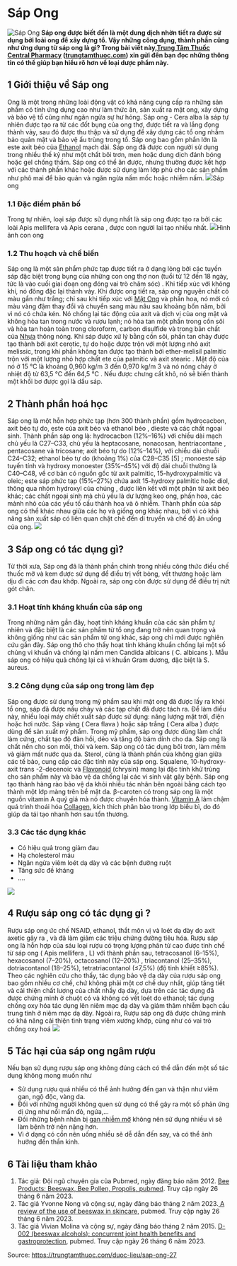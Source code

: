 # Sáp Ong

![Sáp Ong](https://trungtamthuoc.com/images/others/sap-ong-6-1233.jpg)
**Sáp ong được biết đến là một dung dịch nhờn tiết ra được sử dụng bởi loài ong để xây dựng tổ. Vậy những công dụng, thành phần cũng như ứng dụng từ sáp ong là gì? Trong bài viết này,[Trung Tâm Thuốc Central Pharmacy](https://trungtamthuoc.com/ "Trung Tâm Thuốc Central Pharmacy") ([trungtamthuoc.com](https://trungtamthuoc.com/ "trungtamthuoc.com")) xin gửi đến bạn đọc những thông tin có thể giúp bạn hiểu rõ hơn về loại dược phẩm này.**
##  1 Giới thiệu về Sáp ong
Ong là một trong những loài động vật có khả năng cung cấp ra những sản phẩm có tính ứng dụng cao như làm thức ăn, sản xuất ra mật ong, xây dựng và bảo vệ tổ cũng như ngăn ngừa sự hư hỏng.
Sáp ong - Cera alba là sáp tự nhiên được tạo ra từ các đốt bụng của ong thợ, được tiết ra và lắng đọng thành vảy, sau đó được thu thập và sử dụng để xây dựng các tổ ong nhằm bảo quản mật và bảo vệ ấu trùng trong tổ. Sáp ong bao gồm phần lớn là este axit béo của [Ethanol](https://trungtamthuoc.com/hoat-chat/ethanol "Ethanol") mạch dài. Sáp ong đã được con người sử dụng trong nhiều thế kỷ như một chất bôi trơn, men hoặc dung dịch đánh bóng hoặc gel chống thấm. Sáp ong có thể ăn được, nhưng thường được kết hợp với các thành phần khác hoặc được sử dụng làm lớp phủ cho các sản phẩm như phô mai để bảo quản và ngăn ngừa nấm mốc hoặc nhiễm nấm.
![](https://trungtamthuoc.com/images/item/sap-ong-1.jpg)Sáp ong
### 1.1 Đặc điểm phân bố
Trong tự nhiên, loại sáp được sử dụng nhất là sáp ong được tạo ra bởi các loài Apis mellifera và Apis cerana , được con người lai tạo nhiều nhất.
![](https://trungtamthuoc.com/images/item/sap-ong-4.jpg)Hình ảnh con ong
### 1.2 Thu hoạch và chế biến 
Sáp ong là một sản phẩm phức tạp được tiết ra ở dạng lỏng bởi các tuyến sáp đặc biệt trong bụng của những con ong thợ non (tuổi từ 12 đến 18 ngày, tức là vào cuối giai đoạn ong đóng vai trò chăm sóc) . Khi tiếp xúc với không khí, nó đông đặc lại thành vảy.
Khi được ong tiết ra, sáp ong nguyên chất có màu gần như trắng; chỉ sau khi tiếp xúc với [Mật Ong](https://trungtamthuoc.com/hoat-chat/mat-ong "Mật Ong") và phấn hoa, nó mới có màu vàng đậm thay đổi và chuyển sang màu nâu sau khoảng bốn năm, bởi vì nó có chứa kén. Nó chống lại tác động của axit và dịch vị của ong mật và không hòa tan trong nước và rượu lạnh; nó hòa tan một phần trong cồn sôi và hòa tan hoàn toàn trong cloroform, carbon disulfide và trong bản chất của [Nhựa](https://trungtamthuoc.com/hoat-chat/nhua "Nhựa") thông nóng. Khi sáp được xử lý bằng cồn sôi, phần tan chảy được tạo thành bởi axit cerotic, tự do hoặc được trộn với một lượng nhỏ axit melissic, trong khi phần không tan được tạo thành bởi ether-melisil palmitic trộn với một lượng nhỏ hợp chất ete của palmitic và axit stearic . Mật độ của nó ở 15 °C là khoảng 0,960 kg/m 3 đến 0,970 kg/m 3 và nó nóng chảy ở nhiệt độ từ 63,5 °C đến 64,5 °C . Nếu được chưng cất khô, nó sẽ biến thành một khối bơ được gọi là dầu sáp.
##  2 Thành phần hoá học
Sáp ong là một hỗn hợp phức tạp (hơn 300 thành phần) gồm hydrocacbon, axit béo tự do, este của axit béo và ethanol béo , dieste và các chất ngoại sinh.
Thành phần sáp ong là: hydrocacbon (12%–16%) với chiều dài mạch chủ yếu là C27–C33, chủ yếu là heptacosane, nonacosan, hentriacontane , pentacosane và tricosane; axit béo tự do (12%–14%), với chiều dài chuỗi C24–C32; ethanol béo tự do (khoảng 1%) của C28–C35 [5] ; monoeste sáp tuyến tính và hydroxy monoester (35%–45%) với độ dài chuỗi thường là C40–C48, về cơ bản có nguồn gốc từ axit palmitic, 15-hydroxypalmitic và oleic; este sáp phức tạp (15%–27%) chứa axit 15-hydroxy palmitic hoặc diol, thông qua nhóm hydroxyl của chúng , được liên kết với một phân tử axit béo khác; các chất ngoại sinh mà chủ yếu là dư lượng keo ong, phấn hoa, các mảnh nhỏ của các yếu tố cấu thành hoa và ô nhiễm. Thành phần của sáp ong có thể khác nhau giữa các họ và giống ong khác nhau, bởi vì có khả năng sản xuất sáp có liên quan chặt chẽ đến di truyền và chế độ ăn uống của ong.
![](https://trungtamthuoc.com/images/item/sap-ong-5.jpg)
##  3 Sáp ong có tác dụng gì? 
Từ thời xưa, Sáp ong đã là thành phần chính trong nhiều công thức điều chế thuốc mỡ và kem được sử dụng để điều trị vết bỏng, vết thương hoặc làm dịu đi các cơn đau khớp. Ngoài ra, sáp ong còn được sử dụng để điều trị nứt gót chân.
### 3.1 Hoạt tính kháng khuẩn của sáp ong
Trong những năm gần đây, hoạt tính kháng khuẩn của các sản phẩm tự nhiên và đặc biệt là các sản phẩm từ tổ ong đang trở nên quan trọng và không giống như các sản phẩm từ ong khác, sáp ong chỉ mới được nghiên cứu gần đây. Sáp ong thô cho thấy hoạt tính kháng khuẩn chống lại một số chủng vi khuẩn và chống lại nấm men Candida albicans ( C. albicans ). Mẫu sáp ong có hiệu quả chống lại cả vi khuẩn Gram dương, đặc biệt là S. aureus.
### 3.2 Công dụng của sáp ong trong làm đẹp
Sáp ong được sử dụng trong mỹ phẩm sau khi mật ong đã được lấy ra khỏi tổ ong, sáp đã được nấu chảy và các tạp chất đã được tách ra. Để làm điều này, nhiều loại máy chiết xuất sáp được sử dụng: năng lượng mặt trời, điện hoặc hơi nước. Sáp vàng ( Cera flava ) hoặc sáp trắng ( Cera alba ) được dùng để sản xuất mỹ phẩm.
Trong mỹ phẩm, sáp ong được dùng làm chất làm cứng, chất tạo độ đàn hồi, dẻo và tăng độ bám dính cho da. Sáp ong là chất nền cho son môi, thỏi và kem. Sáp ong có tác dụng bôi trơn, làm mềm và giảm mất nước qua da. Sterol, cũng là thành phần của không gian giữa các tế bào, cung cấp các đặc tính này của sáp ong. Squalene, 10-hydroxy-axit trans -2-decenoic và [Flavonoid](https://trungtamthuoc.com/hoat-chat/flavonoid "Flavonoid") (chrysin) mang lại đặc tính khử trùng cho sản phẩm này và bảo vệ da chống lại các vi sinh vật gây bệnh. Sáp ong tạo thành hàng rào bảo vệ da khỏi nhiều tác nhân bên ngoài bằng cách tạo thành một lớp màng trên bề mặt da. β-caroten có trong sáp ong là một nguồn vitamin A quý giá mà nó được chuyển hóa thành. [Vitamin A](https://trungtamthuoc.com/hoat-chat/vitamin-a "Vitamin A") làm chậm quá trình thoái hóa [Collagen](https://trungtamthuoc.com/hoat-chat/collagen "Collagen"), kích thích phân bào trong lớp biểu bì, do đó giúp da tái tạo nhanh hơn sau tổn thương.
### 3.3 Các tác dụng khác
  * Có hiệu quả trong giảm đau
  * Hạ cholesterol máu
  * Ngăn ngừa viêm loét dạ dày và các bệnh đường ruột
  * Tăng sức đề kháng
  * ….


![](https://trungtamthuoc.com/images/item/sap-ong-2.jpg)
##  4 Rượu sáp ong có tác dụng gì ?
Rượu sáp ong ức chế NSAID, ethanol, thắt môn vị và loét dạ dày do axit axetic gây ra , và đã làm giảm các triệu chứng đường tiêu hóa.
Rượu sáp ong là hỗn hợp của sáu loại rượu có trọng lượng phân tử cao được tinh chế từ sáp ong ( Apis mellifera , L) với thành phần sau, tetracosanol (6–15%), hexacosanol (7–20%), octacosanol (12–20%) , triacontanol (25–35%), dotriacontanol (18–25%), tetratriacontanol (≤7,5%) (độ tinh khiết ≥85%).
Theo các nghiên cứu cho thấy, tác dụng bảo vệ dạ dày của rượu sáp ong bao gồm nhiều cơ chế, chứ không phải một cơ chế duy nhất, giúp tăng tiết và cải thiện chất lượng của chất nhầy dạ dày, dựa trên các tác dụng đã được chứng minh ở chuột có và không có vết loét do ethanol; tác dụng chống oxy hóa tác dụng lên niêm mạc dạ dày và giảm thâm nhiễm bạch cầu trung tính ở niêm mạc dạ dày.
Ngoài ra, Rượu sáp ong đã được chứng mình có khả năng cải thiện tình trạng viêm xương khớp, cũng như có vai trò chống oxy hoá
![](https://trungtamthuoc.com/images/item/sap-ong-3.jpg)
##  5 Tác hại của sáp ong ngâm rượu
Nếu bạn sử dụng rượu sáp ong không đúng cách có thể dẫn đến một số tác dụng không mong muốn như
  * Sử dụng rượu quá nhiều có thể ảnh hưởng đến gan và thận như viêm gan, ngộ độc, vàng da.
  * Đối với những người không quen sử dụng có thể gây ra một số phản ứng dị ứng như nổi mẩn đỏ, ngứa,…
  * Đối những bệnh nhân bị [gan nhiễm mỡ](https://trungtamthuoc.com/bai-viet/gan-nhiem-mo-do-thuoc-va-chat-doc-hoa-hoc "gan nhiễm mỡ") không nên sử dụng nhiều vì sẽ làm bệnh trở nên nặng hơn.
  * Vì ở dạng có cồn nên uống nhiều sẽ dễ dẫn đến say, và có thể ảnh hưởng đến thần kinh.


##  6 Tài liệu tham khảo
  1. Tác giả: Đội ngũ chuyên gia của Pubmed, ngày đăng báo năm 2012. [Bee Products: Beeswax, Bee Pollen, Propolis, pubmed](https://pubmed.ncbi.nlm.nih.gov/35593876/). Truy cập ngày 26 tháng 6 năm 2023.
  2. Tác giả Yvonne Nong và cộng sự, ngày đăng báo tháng 2 năm 2023.[ A review of the use of beeswax in skincare,](https://pubmed.ncbi.nlm.nih.gov/36999457/) pubmed. Truy cập ngày 26 tháng 6 năm 2023.
  3. Tác giả Vivian Molina và cộng sự, ngày đăng báo tháng 2 năm 2015. [D-002 (beeswax alcohols): concurrent joint health benefits and gastroprotection](https://pubmed.ncbi.nlm.nih.gov/26009643/), pubmed. Truy cập ngày 26 tháng 6 năm 2023.




Source: https://trungtamthuoc.com/duoc-lieu/sap-ong-27